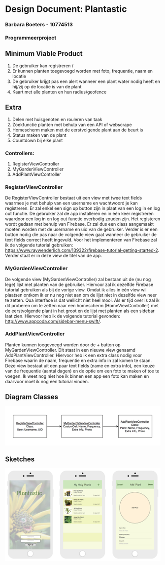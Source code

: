 # Design Document: Plantastic
### Barbara Boeters - 10774513
### Programmeerproject 

## Minimum Viable Product
1. De gebruiker kan registreren /
2. Er kunnen planten toegevoegd worden met foto, frequentie, naam en locatie
3. De gebruiker krijgt pas een alert wanneer een plant water nodig heeft en hij/zij op de locatie is van de plant
4. Kaart met alle planten en hun radius/geofence

## Extra 
1. Delen met huisgenoten en rouleren van taak
2. Zoekfunctie planten met behulp van een API of webscrape
3. Homescherm maken met de eerstvolgende plant aan de beurt is
4. Status maken van de plant
5. Countdown bij elke plant

### Controllers:
1. RegisterViewController
2. MyGardenViewController
3. AddPlantViewController

### RegisterViewController
De RegisterViewController bestaat uit een view met twee text fields waarmee je met behulp van een username en wachtwoord je kan registreren. Er zal enkel een sign up button zijn in plaat van een log in en log out functie. De gebruiker zal de app installeren en in één keer registreren waardoor een log in en log out functie overbodig zouden zijn. Het registeren wordt gedaan met behulp van Firebase. Er zal dus een class aangemaakt moeten worden met de username en uid van de gebruiker. Verder is er een button nodig die pas naar de volgende view gaat wanneer de gebruiker de text fields correct heeft ingevuld. Voor het implementeren van Firebase zal ik de volgende tutorial gebruiken: https://www.raywenderlich.com/139322/firebase-tutorial-getting-started-2. Verder staat er in deze view de titel van de app.

### MyGardenViewController
De volgende view (MyGardenViewController) zal bestaan uit de (nu nog lege) lijst met planten van de gebruiker. Hiervoor zal ik dezelfde Firebase tutorial gebruiken als bij de vorige view. Omdat ik alles in één view wil plaatsen ontkom ik er nu nog niet aan om de lijst niet in dezelfde view neer te zetten. Qua interface is dat wellicht niet heel mooi. Als er tijd over is zal ik dit proberen om te zetten naar een homescherm (HomeViewController) met de eerstvolgende plant in het groot en de lijst met planten als een sidebar laat zien. Hiervoor heb ik de volgende tutorial gevonden:  http://www.appcoda.com/sidebar-menu-swift/. 

### AddPlantViewController
Planten kunnen toegevoegd worden door de + button op MyGardenViewController. Dit staat in een nieuwe view genaamd AddPlantViewController. Hiervoor heb ik een extra class nodig voor Firebase waarin de naam, frequentie en extra info in zal komen te staan. Deze view bestaat uit een paar text fields (name en extra info), een keuze van de frequentie (aantal dagen) en de optie om een foto te maken of toe te voegen. Ik weet nog niet hoe ik binnen een app een foto kan maken en daarvoor moet ik nog een tutorial vinden. 

## Diagram Classes
![alt tag](https://github.com/barbaraboeters/barbaraboeters-project/blob/master/doc/Diagram.png)

## Sketches
![alt tag](https://github.com/barbaraboeters/barbaraboeters-project/blob/master/doc/Sketch%20Interface%20Plantastic.png)
